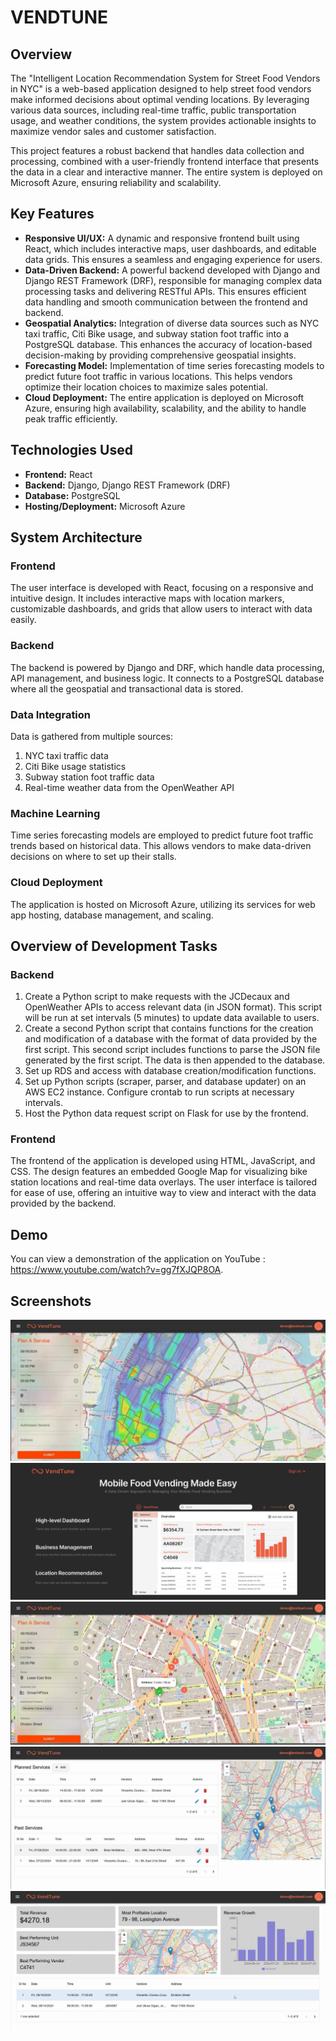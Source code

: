 # VENDTUNE

## Overview

The "Intelligent Location Recommendation System for Street Food Vendors in NYC" is a web-based application designed to help street food vendors make informed decisions about optimal vending locations. By leveraging various data sources, including real-time traffic, public transportation usage, and weather conditions, the system provides actionable insights to maximize vendor sales and customer satisfaction.

This project features a robust backend that handles data collection and processing, combined with a user-friendly frontend interface that presents the data in a clear and interactive manner. The entire system is deployed on Microsoft Azure, ensuring reliability and scalability.

## Key Features

- **Responsive UI/UX:** A dynamic and responsive frontend built using React, which includes interactive maps, user dashboards, and editable data grids. This ensures a seamless and engaging experience for users.
- **Data-Driven Backend:** A powerful backend developed with Django and Django REST Framework (DRF), responsible for managing complex data processing tasks and delivering RESTful APIs. This ensures efficient data handling and smooth communication between the frontend and backend.
- **Geospatial Analytics:** Integration of diverse data sources such as NYC taxi traffic, Citi Bike usage, and subway station foot traffic into a PostgreSQL database. This enhances the accuracy of location-based decision-making by providing comprehensive geospatial insights.
- **Forecasting Model:** Implementation of time series forecasting models to predict future foot traffic in various locations. This helps vendors optimize their location choices to maximize sales potential.
- **Cloud Deployment:** The entire application is deployed on Microsoft Azure, ensuring high availability, scalability, and the ability to handle peak traffic efficiently.

## Technologies Used

- **Frontend:** React
- **Backend:** Django, Django REST Framework (DRF)
- **Database:** PostgreSQL
- **Hosting/Deployment:** Microsoft Azure

## System Architecture

### Frontend
The user interface is developed with React, focusing on a responsive and intuitive design. It includes interactive maps with location markers, customizable dashboards, and grids that allow users to interact with data easily.

### Backend
The backend is powered by Django and DRF, which handle data processing, API management, and business logic. It connects to a PostgreSQL database where all the geospatial and transactional data is stored.

### Data Integration
Data is gathered from multiple sources:

1. NYC taxi traffic data
2. Citi Bike usage statistics
3. Subway station foot traffic data
4. Real-time weather data from the OpenWeather API

### Machine Learning
Time series forecasting models are employed to predict future foot traffic trends based on historical data. This allows vendors to make data-driven decisions on where to set up their stalls.

### Cloud Deployment
The application is hosted on Microsoft Azure, utilizing its services for web app hosting, database management, and scaling.

## Overview of Development Tasks

### Backend

1. Create a Python script to make requests with the JCDecaux and OpenWeather APIs to access relevant data (in JSON format). This script will be run at set intervals (5 minutes) to update data available to users.
2. Create a second Python script that contains functions for the creation and modification of a database with the format of data provided by the first script. This second script includes functions to parse the JSON file generated by the first script. The data is then appended to the database.
3. Set up RDS and access with database creation/modification functions.
4. Set up Python scripts (scraper, parser, and database updater) on an AWS EC2 instance. Configure crontab to run scripts at necessary intervals.
5. Host the Python data request script on Flask for use by the frontend.

### Frontend

The frontend of the application is developed using HTML, JavaScript, and CSS. The design features an embedded Google Map for visualizing bike station locations and real-time data overlays. The user interface is tailored for ease of use, offering an intuitive way to view and interact with the data provided by the backend.

## Demo

You can view a demonstration of the application on YouTube : https://www.youtube.com/watch?v=gg7fXJQP8OA.

## Screenshots

![Web Application](VendTune_1.png "Web Application")
![Web Application](VendTune_2.png "Web Application")
![Web Application](VendTune_3.png "Web Application")
![Web Application](VendTune_4.png "Web Application")
![Web Application](VendTune_5.png "Web Application")
